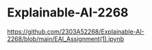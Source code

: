 # Explainable-AI-2268
https://github.com/2303A52268/Explainable-AI-2268/blob/main/EAI_Assignment(1).ipynb
